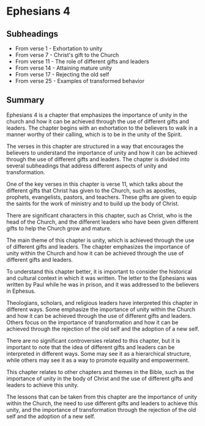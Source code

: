 # Ephesians 4

## Subheadings

* From verse 1 - Exhortation to unity
* From verse 7 - Christ's gift to the Church
* From verse 11 - The role of different gifts and leaders
* From verse 14 - Attaining mature unity
* From verse 17 - Rejecting the old self
* From verse 25 - Examples of transformed behavior

## Summary

Ephesians 4 is a chapter that emphasizes the importance of unity in the church and how it can be achieved through the use of different gifts and leaders. The chapter begins with an exhortation to the believers to walk in a manner worthy of their calling, which is to be in the unity of the Spirit.

The verses in this chapter are structured in a way that encourages the believers to understand the importance of unity and how it can be achieved through the use of different gifts and leaders. The chapter is divided into several subheadings that address different aspects of unity and transformation.

One of the key verses in this chapter is verse 11, which talks about the different gifts that Christ has given to the Church, such as apostles, prophets, evangelists, pastors, and teachers. These gifts are given to equip the saints for the work of ministry and to build up the body of Christ.

There are significant characters in this chapter, such as Christ, who is the head of the Church, and the different leaders who have been given different gifts to help the Church grow and mature.

The main theme of this chapter is unity, which is achieved through the use of different gifts and leaders. The chapter emphasizes the importance of unity within the Church and how it can be achieved through the use of different gifts and leaders.

To understand this chapter better, it is important to consider the historical and cultural context in which it was written. The letter to the Ephesians was written by Paul while he was in prison, and it was addressed to the believers in Ephesus.

Theologians, scholars, and religious leaders have interpreted this chapter in different ways. Some emphasize the importance of unity within the Church and how it can be achieved through the use of different gifts and leaders. Others focus on the importance of transformation and how it can be achieved through the rejection of the old self and the adoption of a new self.

There are no significant controversies related to this chapter, but it is important to note that the idea of different gifts and leaders can be interpreted in different ways. Some may see it as a hierarchical structure, while others may see it as a way to promote equality and empowerment.

This chapter relates to other chapters and themes in the Bible, such as the importance of unity in the body of Christ and the use of different gifts and leaders to achieve this unity.

The lessons that can be taken from this chapter are the importance of unity within the Church, the need to use different gifts and leaders to achieve this unity, and the importance of transformation through the rejection of the old self and the adoption of a new self.